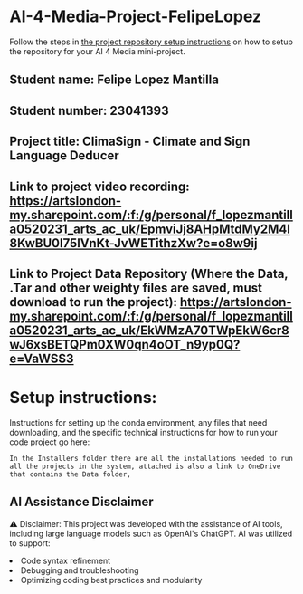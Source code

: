 # AI-4-Media-Project-FelipeLopez

Follow the steps in [the project repository setup instructions](https://moodle.arts.ac.uk/mod/page/view.php?id=1374587) on how to setup the repository for your AI 4 Media mini-project.


## Student name: Felipe Lopez Mantilla
## Student number: 23041393
## Project title: ClimaSign - Climate and Sign Language Deducer
## Link to project video recording: https://artslondon-my.sharepoint.com/:f:/g/personal/f_lopezmantilla0520231_arts_ac_uk/EpmviJj8AHpMtdMy2M4l8KwBU0l75lVnKt-JvWETithzXw?e=o8w9ij
## Link to Project Data Repository (Where the Data, .Tar and other weighty files are saved, must download to run the project): https://artslondon-my.sharepoint.com/:f:/g/personal/f_lopezmantilla0520231_arts_ac_uk/EkWMzA70TWpEkW6cr8wJ6xsBETQPm0XW0qn4oOT_n9yp0Q?e=VaWSS3

# Setup instructions:
Instructions for setting up the conda environment, any files that need downloading, and the specific technical instructions for how to run your code project go here:

```
In the Installers folder there are all the installations needed to run all the projects in the system, attached is also a link to OneDrive that contains the Data folder, 
```


## AI Assistance Disclaimer
⚠️ Disclaimer: This project was developed with the assistance of AI tools, including large language models such as OpenAI's ChatGPT. AI was utilized to support:

<li>Code syntax refinement</li>
<li>Debugging and troubleshooting</li>
<li>Optimizing coding best practices and modularity</li>